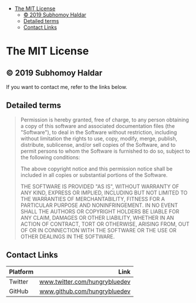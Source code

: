 -   [The MIT License](#the-mit-license)
    -   [© 2019 Subhomoy Haldar](#%C2%A9-2019-subhomoy-haldar)
    -   [Detailed terms](#detailed-terms)
    -   [Contact Links](#contact-links)

# The MIT License

## © 2019 Subhomoy Haldar

If you want to contact me, refer to the links below.

## Detailed terms

> Permission is hereby granted, free of charge, to any person obtaining a copy of this software and associated documentation files (the "Software"), to deal in the Software without restriction, including without limitation the rights to use, copy, modify, merge, publish, distribute, sublicense, and/or sell copies of the Software, and to permit persons to whom the Software is furnished to do so, subject to the following conditions:
>
> The above copyright notice and this permission notice shall be included in all copies or substantial portions of the Software.
>
> THE SOFTWARE IS PROVIDED "AS IS", WITHOUT WARRANTY OF ANY KIND, EXPRESS OR IMPLIED, INCLUDING BUT NOT LIMITED TO THE WARRANTIES OF MERCHANTABILITY, FITNESS FOR A PARTICULAR PURPOSE AND NONINFRINGEMENT. IN NO EVENT SHALL THE AUTHORS OR COPYRIGHT HOLDERS BE LIABLE FOR ANY CLAIM, DAMAGES OR OTHER LIABILITY, WHETHER IN AN ACTION OF CONTRACT, TORT OR OTHERWISE, ARISING FROM, OUT OF OR IN CONNECTION WITH THE SOFTWARE OR THE USE OR OTHER DEALINGS IN THE SOFTWARE.

## Contact Links

| Platform |                          Link |
| -------- | ----------------------------: |
| Twitter  | www.twitter.com/hungrybluedev |
| GitHub   |  www.github.com/hungrybluedev |
